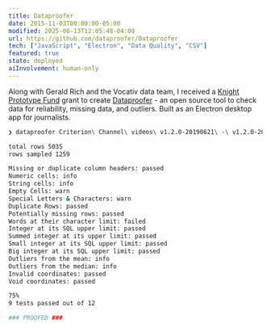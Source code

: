 ```yaml
---
title: Dataproofer
date: 2015-11-03T00:00:00-05:00
modified: 2025-08-13T12:05:48-04:00
url: https://github.com/dataproofer/Dataproofer
tech: ["JavaScript", "Electron", "Data Quality", "CSV"]
featured: true
state: deployed
aiInvolvement: human-only
---
```


Along with Gerald Rich and the Vocativ data team, I received a [Knight Prototype Fund](https://knightfoundation.org/articles/20-ideas-receive-support-knight-prototype-fund-media-and-information-projects/) grant to create [Dataproofer](https://github.com/dataproofer/Dataproofer) - an open source tool to check data for reliability, missing data, and outliers. Built as an Electron desktop app for journalists.

```bash
❯ dataproofer Criterion\ Channel\ videos\ v1.2.0-20190621\ -\ v1.2.0-20190621.csv

total rows 5035
rows sampled 1259

Missing or duplicate column headers: passed
Numeric cells: info
String cells: info
Empty Cells: warn
Special Letters & Characters: warn
Duplicate Rows: passed
Potentially missing rows: passed
Words at their character limit: failed
Integer at its SQL upper limit: passed
Summed integer at its upper limit: passed
Small integer at its SQL upper limit: passed
Big integer at its SQL upper limit: passed
Outliers from the mean: info
Outliers from the median: info
Invalid coordinates: passed
Void coordinates: passed

75%
9 tests passed out of 12

### PROOFED ###
```